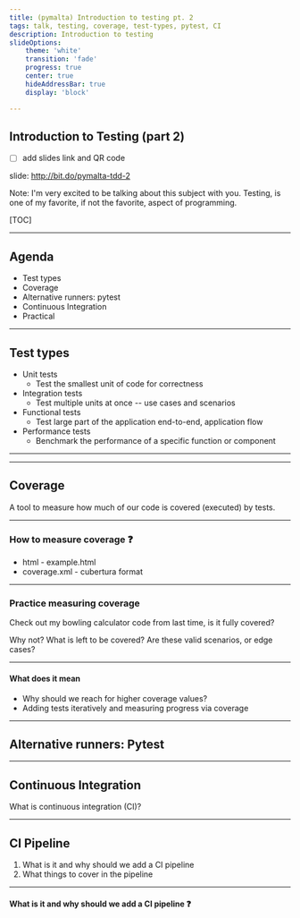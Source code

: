 ```yaml
---
title: (pymalta) Introduction to testing pt. 2
tags: talk, testing, coverage, test-types, pytest, CI
description: Introduction to testing
slideOptions: 
    theme: 'white'
    transition: 'fade'
    progress: true
    center: true
    hideAddressBar: true
    display: 'block'

---
```


## Introduction to Testing (part 2)

- [ ] add slides link and QR code

slide: http://bit.do/pymalta-tdd-2

<style>span.qr img {width: 30%}</style>
<!-- <span class="qr">![](https://i.imgur.com/k9YxFQK.png)</span> -->

Note:
 I'm very excited to be talking about this subject with you. Testing, is one of my favorite, if not the favorite, aspect of programming.

[TOC]

---

## Agenda

* Test types
* Coverage
* Alternative runners: pytest
* Continuous Integration
* Practical

---

## Test types

* Unit tests
    * Test the smallest unit of code for correctness
* Integration tests
    * Test multiple units at once -- use cases and scenarios
* Functional tests
    * Test large part of the application end-to-end, application flow
* Performance tests
    * Benchmark the performance of a specific function or component

---

---

## Coverage

A tool to measure how much of our code is covered (executed) by tests.

----

### How to measure coverage :question: 

- html - example.html
- coverage.xml - cubertura format

----

### Practice measuring coverage

Check out my bowling calculator code from last time, is it fully covered?

Why not? What is left to be covered? Are these valid scenarios, or edge cases?

----

#### What does it mean

- Why should we reach for higher coverage values?
- Adding tests iteratively and measuring progress via coverage

---

## Alternative runners: Pytest

---

## Continuous Integration

What is continuous integration (CI)?



---

## CI Pipeline

1. What is it and why should we add a CI pipeline
2. What things to cover in the pipeline

----

#### What is it and why should we add a CI pipeline :question: 
